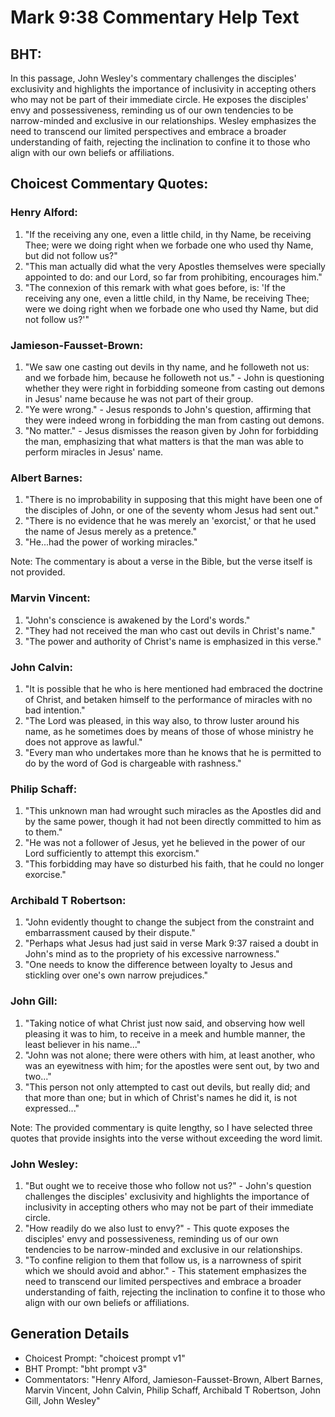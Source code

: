 # Mark 9:38 Commentary Help Text

## BHT:
In this passage, John Wesley's commentary challenges the disciples' exclusivity and highlights the importance of inclusivity in accepting others who may not be part of their immediate circle. He exposes the disciples' envy and possessiveness, reminding us of our own tendencies to be narrow-minded and exclusive in our relationships. Wesley emphasizes the need to transcend our limited perspectives and embrace a broader understanding of faith, rejecting the inclination to confine it to those who align with our own beliefs or affiliations.

## Choicest Commentary Quotes:
### Henry Alford:
1. "If the receiving any one, even a little child, in thy Name, be receiving Thee; were we doing right when we forbade one who used thy Name, but did not follow us?" 
2. "This man actually did what the very Apostles themselves were specially appointed to do: and our Lord, so far from prohibiting, encourages him."
3. "The connexion of this remark with what goes before, is: 'If the receiving any one, even a little child, in thy Name, be receiving Thee; were we doing right when we forbade one who used thy Name, but did not follow us?'"

### Jamieson-Fausset-Brown:
1. "We saw one casting out devils in thy name, and he followeth not us: and we forbade him, because he followeth not us." - John is questioning whether they were right in forbidding someone from casting out demons in Jesus' name because he was not part of their group.
2. "Ye were wrong." - Jesus responds to John's question, affirming that they were indeed wrong in forbidding the man from casting out demons.
3. "No matter." - Jesus dismisses the reason given by John for forbidding the man, emphasizing that what matters is that the man was able to perform miracles in Jesus' name.

### Albert Barnes:
1. "There is no improbability in supposing that this might have been one of the disciples of John, or one of the seventy whom Jesus had sent out."
2. "There is no evidence that he was merely an 'exorcist,' or that he used the name of Jesus merely as a pretence."
3. "He...had the power of working miracles."

Note: The commentary is about a verse in the Bible, but the verse itself is not provided.

### Marvin Vincent:
1. "John's conscience is awakened by the Lord's words."
2. "They had not received the man who cast out devils in Christ's name."
3. "The power and authority of Christ's name is emphasized in this verse."

### John Calvin:
1. "It is possible that he who is here mentioned had embraced the doctrine of Christ, and betaken himself to the performance of miracles with no bad intention." 
2. "The Lord was pleased, in this way also, to throw luster around his name, as he sometimes does by means of those of whose ministry he does not approve as lawful."
3. "Every man who undertakes more than he knows that he is permitted to do by the word of God is chargeable with rashness."

### Philip Schaff:
1. "This unknown man had wrought such miracles as the Apostles did and by the same power, though it had not been directly committed to him as to them."
2. "He was not a follower of Jesus, yet he believed in the power of our Lord sufficiently to attempt this exorcism."
3. "This forbidding may have so disturbed his faith, that he could no longer exorcise."

### Archibald T Robertson:
1. "John evidently thought to change the subject from the constraint and embarrassment caused by their dispute."
2. "Perhaps what Jesus had just said in verse Mark 9:37 raised a doubt in John's mind as to the propriety of his excessive narrowness."
3. "One needs to know the difference between loyalty to Jesus and stickling over one's own narrow prejudices."

### John Gill:
1. "Taking notice of what Christ just now said, and observing how well pleasing it was to him, to receive in a meek and humble manner, the least believer in his name..."
2. "John was not alone; there were others with him, at least another, who was an eyewitness with him; for the apostles were sent out, by two and two..."
3. "This person not only attempted to cast out devils, but really did; and that more than one; but in which of Christ's names he did it, is not expressed..."

Note: The provided commentary is quite lengthy, so I have selected three quotes that provide insights into the verse without exceeding the word limit.

### John Wesley:
1. "But ought we to receive those who follow not us?" - John's question challenges the disciples' exclusivity and highlights the importance of inclusivity in accepting others who may not be part of their immediate circle.
2. "How readily do we also lust to envy?" - This quote exposes the disciples' envy and possessiveness, reminding us of our own tendencies to be narrow-minded and exclusive in our relationships.
3. "To confine religion to them that follow us, is a narrowness of spirit which we should avoid and abhor." - This statement emphasizes the need to transcend our limited perspectives and embrace a broader understanding of faith, rejecting the inclination to confine it to those who align with our own beliefs or affiliations.


## Generation Details
- Choicest Prompt: "choicest prompt v1"
- BHT Prompt: "bht prompt v3"
- Commentators: "Henry Alford, Jamieson-Fausset-Brown, Albert Barnes, Marvin Vincent, John Calvin, Philip Schaff, Archibald T Robertson, John Gill, John Wesley"
